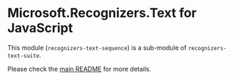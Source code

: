 # Microsoft.Recognizers.Text for JavaScript

This module (`recognizers-text-sequence`) is a sub-module of `recognizers-text-suite`.

Please check the [main README](https://github.com/Microsoft/Recognizers-Text/tree/master/JavaScript) for more details.